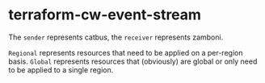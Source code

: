 # terraform-cw-event-stream

The `sender` represents catbus, the `receiver` represents zamboni.

`Regional` represents resources that need to be applied on a per-region basis.
`Global` represents resources that (obviously) are global or only need to be applied to a single region.
